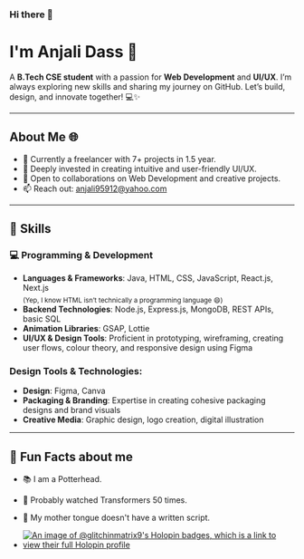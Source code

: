 ### Hi there 👋
# I'm Anjali Dass 👀

A **B.Tech CSE student** with a passion for **Web Development** and **UI/UX**. I’m always exploring new skills and sharing my journey on GitHub. Let’s build, design, and innovate together! 💻✨

---

## About Me 🌐
- 🔭 Currently a freelancer with 7+ projects in 1.5 year.
- 🌱 Deeply invested in creating intuitive and user-friendly UI/UX.
- 👯 Open to collaborations on Web Development and creative projects.
- 📫 Reach out: [anjali95912@yahoo.com](mailto:anjali95912@yahoo.com)

---

## 🚀 Skills

### 💻 Programming & Development
- **Languages & Frameworks**: Java, HTML, CSS, JavaScript, React.js, Next.js  
  <sub>(Yep, I know HTML isn’t technically a programming language 😄)</sub>
- **Backend Technologies**: Node.js, Express.js, MongoDB, REST APIs, basic SQL  
- **Animation Libraries**: GSAP, Lottie  
- **UI/UX & Design Tools**: Proficient in prototyping, wireframing, creating user flows, colour theory, and responsive design using Figma


### Design Tools & Technologies:
- **Design**: Figma, Canva
- **Packaging & Branding**: Expertise in creating cohesive packaging designs and brand visuals
- **Creative Media**: Graphic design, logo creation, digital illustration

---

## 🌟 Fun Facts about me 

- 📚 I am a Potterhead.
- 🤑 Probably watched Transformers 50 times. 
- 🌈 My mother tongue doesn't have a written script.


- [![An image of @glitchinmatrix9's Holopin badges, which is a link to view their full Holopin profile](https://holopin.me/glitchinmatrix9)](https://holopin.io/@glitchinmatrix9)


